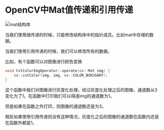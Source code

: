 # OpenCV中Mat值传递和引用传递

![mat结构体](/home/cenmmy/Documents/documents/cpp/C++拾遗/mat结构体.png)

当我们使用值传递的时候，只能修改结构体中的指针成员。比如mat中存储的数据。

当我们使用引用传递的时候，我们可以修改所有的数据。



比如，有个函数可以对图像进行颜色变换

```C++
void CvtColorImgOperator::operate(cv::Mat img) {
    cv::cvtColor(img, img, cv::COLOR_BGR2GARY);
}
```

这个函数中我们对图像进行灰度化处理，经过灰度化处理之后的图像，通道数从3变化为了1。在函数中打印我们可以得道img的通道数为1。

但是如果在函数之外打印，则图像的通道数还是为3。

相反如果使用引用传递则没有这种情况，灰度化之后的图像的通道数在函数内还是在函数外都是1。